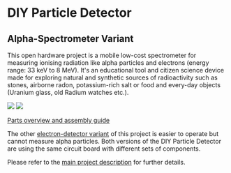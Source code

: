 # DIY Particle Detector
## Alpha-Spectrometer Variant

This open hardware project is a mobile low-cost spectrometer for measuring ionising radiation like alpha particles and electrons (energy range: 33 keV to 8 MeV).
It's an educational tool and citizen science device made for exploring natural and synthetic sources of radioactivity such as stones, airborne radon, potassium-rich salt or food and every-day objects (Uranium glass, old Radium watches etc.).

![](https://github.com/ozel/DIY_particle_detector/raw/master/hardware/V1.2/documentation/3D_top_alpha_small.png)
![](https://github.com/ozel/DIY_particle_detector/raw/master/hardware/V1.2/documentation/3D_bottom_alpha_small.png)

[Parts overview and assembly guide](https://github.com/ozel/DIY_particle_detector/blob/master/hardware/V1.2/documentation/DIY%20detector%20-%20parts%20overview%20v1-2%20alphaspectrometer%20version.pdf)

The other [electron-detector variant](https://kitspace.org/boards/github.com/ozel/diy_particle_detector/diy%20electron%20detector/) of this project is easier to operate but cannot measure alpha particles.
Both versions of the DIY Particle Detector are using the same circuit board with different sets of components.

Please refer to the [main project description](https://github.com/ozel/DIY_particle_detector/) for further details.

